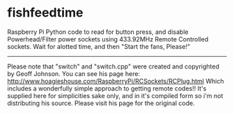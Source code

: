 fishfeedtime
============

Raspberry Pi Python code to read for button press, and disable Powerhead/Filter power sockets using 433.92MHz Remote Controlled sockets. Wait for alotted time, and then "Start the fans, Please!"

---
Please note that "switch" and "switch.cpp" were created and copyrighted by Geoff Johnson.
You can see his page here: http://www.hoagieshouse.com/RaspberryPi/RCSockets/RCPlug.html
Which includes a wonderfully simple approach to getting remote codes!!
It's supplied here for simplicities sake only, and in it's compiled form so i'm not distributing his source.
Please visit his page for the original code.
